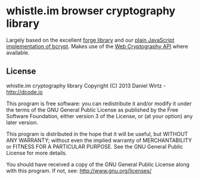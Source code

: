 whistle.im browser cryptography library
=======================================
Largely based on the excellent [forge library](https://github.com/digitalbazaar/forge) and our [plain JavaScript implementation of bcrypt](https://github.com/dcodeIO/bcrypt.js). Makes use of the [Web Cryptography API](http://www.w3.org/TR/WebCryptoAPI/) where available.

License
-------
whistle.im cryptography library
Copyright (C) 2013 Daniel Wirtz - http://dcode.io

This program is free software: you can redistribute it and/or modify
it under the terms of the GNU General Public License as published by
the Free Software Foundation, either version 3 of the License, or
(at your option) any later version.

This program is distributed in the hope that it will be useful,
but WITHOUT ANY WARRANTY; without even the implied warranty of
MERCHANTABILITY or FITNESS FOR A PARTICULAR PURPOSE.  See the
GNU General Public License for more details.

You should have received a copy of the GNU General Public License
along with this program. If not, see: http://www.gnu.org/licenses/
